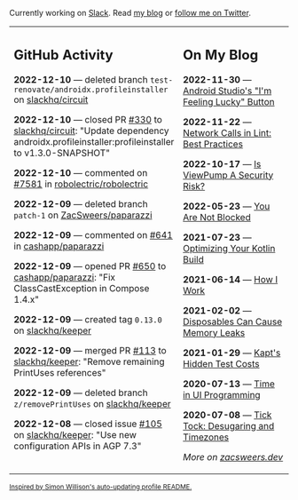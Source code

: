 Currently working on [Slack](https://slack.com/). Read [my blog](https://zacsweers.dev/) or [follow me on Twitter](https://twitter.com/ZacSweers).

<table><tr><td valign="top" width="60%">

## GitHub Activity
<!-- githubActivity starts -->
**2022-12-10** — deleted branch `test-renovate/androidx.profileinstaller` on [slackhq/circuit](https://github.com/slackhq/circuit)

**2022-12-10** — closed PR [#330](https://github.com/slackhq/circuit/pull/330) to [slackhq/circuit](https://github.com/slackhq/circuit): "Update dependency androidx.profileinstaller:profileinstaller to v1.3.0-SNAPSHOT"

**2022-12-10** — commented on [#7581](https://github.com/robolectric/robolectric/issues/7581#issuecomment-1345301276) in [robolectric/robolectric](https://github.com/robolectric/robolectric)

**2022-12-09** — deleted branch `patch-1` on [ZacSweers/paparazzi](https://github.com/ZacSweers/paparazzi)

**2022-12-09** — commented on [#641](https://github.com/cashapp/paparazzi/issues/641#issuecomment-1345085533) in [cashapp/paparazzi](https://github.com/cashapp/paparazzi)

**2022-12-09** — opened PR [#650](https://github.com/cashapp/paparazzi/pull/650) to [cashapp/paparazzi](https://github.com/cashapp/paparazzi): "Fix ClassCastException in Compose 1.4.x"

**2022-12-09** — created tag `0.13.0` on [slackhq/keeper](https://github.com/slackhq/keeper)

**2022-12-09** — merged PR [#113](https://github.com/slackhq/keeper/pull/113) to [slackhq/keeper](https://github.com/slackhq/keeper): "Remove remaining PrintUses references"

**2022-12-09** — deleted branch `z/removePrintUses` on [slackhq/keeper](https://github.com/slackhq/keeper)

**2022-12-08** — closed issue [#105](https://github.com/slackhq/keeper/issues/105) on [slackhq/keeper](https://github.com/slackhq/keeper): "Use new configuration APIs in AGP 7.3"
<!-- githubActivity ends -->
</td><td valign="top" width="40%">

## On My Blog
<!-- blog starts -->
**2022-11-30** — [Android Studio's "I'm Feeling Lucky" Button](https://www.zacsweers.dev/android-studios-im-feeling-lucky-button/)

**2022-11-22** — [Network Calls in Lint: Best Practices](https://www.zacsweers.dev/network-calls-in-lint-best-practices/)

**2022-10-17** — [Is ViewPump A Security Risk?](https://www.zacsweers.dev/is-viewpump-a-security-risk/)

**2022-05-23** — [You Are Not Blocked](https://www.zacsweers.dev/you-are-not-blocked/)

**2021-07-23** — [Optimizing Your Kotlin Build](https://www.zacsweers.dev/optimizing-your-kotlin-build/)

**2021-06-14** — [How I Work](https://www.zacsweers.dev/how-i-work/)

**2021-02-02** — [Disposables Can Cause Memory Leaks](https://www.zacsweers.dev/disposables-can-cause-memory-leaks/)

**2021-01-29** — [Kapt's Hidden Test Costs](https://www.zacsweers.dev/kapts-hidden-test-costs/)

**2020-07-13** — [Time in UI Programming](https://www.zacsweers.dev/time-in-ui/)

**2020-07-08** — [Tick Tock: Desugaring and Timezones](https://www.zacsweers.dev/ticktock-desugaring-timezones/)
<!-- blog ends -->
_More on [zacsweers.dev](https://zacsweers.dev/)_
</td></tr></table>

<sub><a href="https://simonwillison.net/2020/Jul/10/self-updating-profile-readme/">Inspired by Simon Willison's auto-updating profile README.</a></sub>